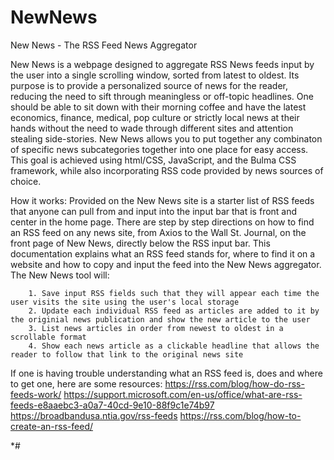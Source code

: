 # NewNews
New News - The RSS Feed News Aggregator 

New News is a webpage designed to aggregate RSS News feeds input by the user into a single scrolling window, sorted from latest to oldest. Its purpose is to provide a personalized source of news for the reader, reducing the need to sift through meaningless or off-topic headlines. One should be able to sit down with their morning coffee and have the latest economics, finance, medical, pop culture or strictly local news at their hands without the need to wade through different sites and attention stealing side-stories. New News allows you to put together any combinaton of specific news subcategories together into one place for easy access. This goal is achieved using html/CSS, JavaScript, and the Bulma CSS framework, while also incorporating RSS code provided by news sources of choice. 


How it works:
    Provided on the New News site is a starter list of RSS feeds that anyone can pull from and input into the input bar that is front and center in the home page. There are step by step directions on how to find an RSS feed on any news site, from Axios to the Wall St. Journal, on the front page of New News, directly below the RSS input bar. This documentation explains what an RSS feed stands for, where to find it on a website and how to copy and input the feed into the New News aggregator. The New News tool will:
        
        1. Save input RSS fields such that they will appear each time the user visits the site using the user's local storage
        2. Update each individual RSS feed as articles are added to it by the originial news publication and show the new article to the user
        3. List news articles in order from newest to oldest in a scrollable format
        4. Show each news article as a clickable headline that allows the reader to follow that link to the original news site 

If one is having trouble understanding what an RSS feed is, does and where to get one, here are some resources:
https://rss.com/blog/how-do-rss-feeds-work/
https://support.microsoft.com/en-us/office/what-are-rss-feeds-e8aaebc3-a0a7-40cd-9e10-88f9c1e74b97
https://broadbandusa.ntia.gov/rss-feeds
https://rss.com/blog/how-to-create-an-rss-feed/



*#

